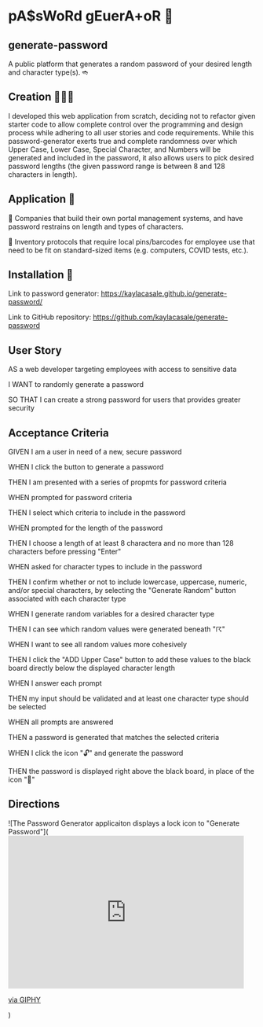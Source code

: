 # pA$sWoRd gEuerA+oR 🔗
## generate-password
A public platform that generates a random password of your desired length and character type(s).
➬
## Creation 👩🏼‍💻
I developed this web application from scratch, deciding not to refactor given starter code to allow complete control over the programming and design process while adhering to all user stories and code requirements. While this password-generator exerts true and complete randomness over which Upper Case, Lower Case, Special Character, and Numbers will be generated and included in the password, it also allows users to pick desired password lengths (the given password range is between 8 and 128 characters in length).

## Application 🤝
🔘 Companies that build their own portal management systems, and have password restrains on length and types of characters.

🔘 Inventory protocols that require local pins/barcodes for employee use that need to be fit on standard-sized items (e.g. computers, COVID tests, etc.). 

## Installation 🔨
Link to password generator: https://kaylacasale.github.io/generate-password/

Link to GitHub repository: https://github.com/kaylacasale/generate-password


## User Story
AS a web developer targeting employees with access to sensitive data

I WANT to randomly generate a password

SO THAT I can create a strong password for users that provides greater security

## Acceptance Criteria
GIVEN I am a user in need of a new, secure password

WHEN I click the button to generate a password

THEN I am presented with a series of propmts for password criteria

WHEN prompted for password criteria

THEN I select which criteria to include in the password

WHEN prompted for the length of the password

THEN I choose a length of at least 8 charactera and no more than 128 characters before pressing "Enter"

WHEN asked for character types to include in the password

THEN I confirm whether or not to include lowercase, uppercase, numeric, and/or special characters, by selecting the "Generate Random" button associated with each character type

WHEN I generate random variables for a desired character type

THEN I can see which random values were generated beneath "☈" 

WHEN I want to see all random values more cohesively

THEN I click the "ADD Upper Case" button to add these values to the black board directly below the displayed character length

WHEN I answer each prompt

THEN my input should be validated and at least one character type should be selected

WHEN all prompts are answered

THEN a password is generated that matches the selected criteria

WHEN I click the icon "🔓" and generate the password 

THEN the password is displayed right above the black board, in place of the icon "🔗"


## Directions 
![The Password Generator applicaiton displays a lock icon to "Generate Password"](<iframe src="https://giphy.com/embed/55VeBIYZcyT0Ko7GPw" width="480" height="311" frameBorder="0" class="giphy-embed" allowFullScreen></iframe><p><a href="https://giphy.com/gifs/generate-random-password-55VeBIYZcyT0Ko7GPw">via GIPHY</a></p>)



